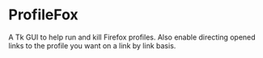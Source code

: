# ProfileFox
A Tk GUI to help run and kill Firefox profiles. Also enable directing opened links to the profile you want on a link by link basis.
